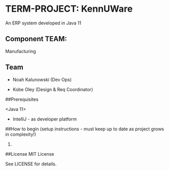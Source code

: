 # TERM-PROJECT: KennUWare

An ERP system developed in Java 11 

##  Component TEAM:  
Manufacturing


## Team

- Noah Kalunowski (Dev Ops)

- Kobe Oley (Design & Req Coordinator)


##Prerequisites

<Java 11>

- IntelliJ - as developer platform


##How to begin (setup instructions - must keep up to date as project grows in complexity!)

1. 



##License
MIT License

See LICENSE for details.
